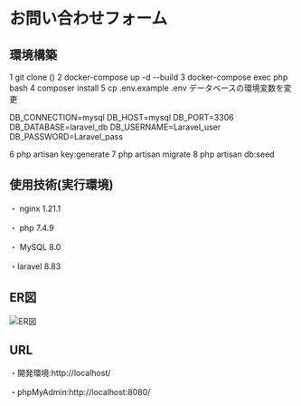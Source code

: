 # お問い合わせフォーム
## 環境構築
1 git clone ()
2 docker-compose up -d --build
3 docker-compose exec php bash
4 composer install
5 cp .env.example .env
  データベースの環境変数を変更

DB_CONNECTION=mysql
DB_HOST=mysql
DB_PORT=3306
DB_DATABASE=laravel_db
DB_USERNAME=Laravel_user
DB_PASSWORD=Laravel_pass

6 php artisan key:generate
7 php artisan migrate
8 php artisan db:seed

## 使用技術(実行環境)
・ nginx 1.21.1 

・ php 7.4.9

・ MySQL 8.0

・laravel 8.83

## ER図
![ER図](https://github.com/user-attachments/assets/6bc663a4-028f-4cf0-9b72-5c44ec459091)


## URL
・開発環境:http://localhost/

・phpMyAdmin:http://localhost:8080/
